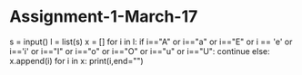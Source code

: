 # Assignment-1-March-17
s = input()
l = list(s)
x = []
for i in l:
    if i=="A" or i=="a" or i=="E" or i == 'e' or i=='i' or i=="I" or i=="o" or i=="O" or i=="u" or i=="U":
        continue
    else:
        x.append(i)
for i in x:
    print(i,end="")
